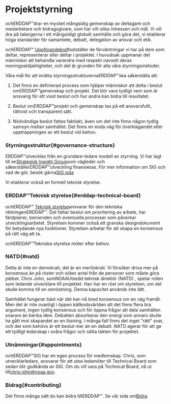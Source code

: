 # Projektstyrning

ochERDDAP™drar en mycket mångsidig gemenskap av deltagare och medarbetare och bidragsgivare, som har vilt olika intressen och mål. Vi vill dra på talangerna i ett mångsidigt globalt samhälle och göra det, vi etablerar höga standarder för samarbete, debatt, delegation av ansvar och etik.

ochERDDAP™ [Uppförandekod](https://github.com/ERDDAP/erddap/blob/main/CODE_OF_CONDUCT.md)fastställer de förväntningar vi har på dem som deltar, representerar eller deltar i projektet. I huvudsak uppmanar det människor att behandla varandra med respekt oavsett deras meningsskiljaktigheter, och det är grunden för alla våra styrningsmetoder.

Våra mål för att inrätta styrningsstrukturernaERDDAP™ska säkerställa att:

1. Det finns en definierad process som hjälper människor att delta i beslut omERDDAP™gemenskap och projekt. Det bör vara tydligt vem som är ansvarig för ett visst beslut och hur andra kan bidra till resultatet.

2. Beslut omERDDAP™projekt och gemenskap tas på ett ansvarsfullt, rättvist och transparent sätt.

3. Nödvändiga beslut fattas faktiskt, även om det inte finns någon tydlig samsyn mellan samhället. Det finns en enda väg för överklagandet eller upptrappningen av ett beslut vid behov.


### Styrningsstruktur{#governance-structure} 

ERDDAP™utvecklas från en grundare-ledare modell av styrning. Vi har lagt till en[Strategisk Insight Group](/StrategicInsightGroup)som vägleder och säkerställerERDDAP™utveckling finansieras. För mer information om SIG och vad de gör, besök gärna[SIG sida](/StrategicInsightGroup)

Vi etablerar också en formell teknisk styrelse.


### ERDDAP™Teknisk styrelse{#erddap-technical-board} 

ochERDDAP™ [Teknisk styrelse](/technical-board)ansvarar för den tekniska riktningenERDDAP™. Det fattar beslut om prioritering av arbete, har färdplaner, beroenden och eventuella processer som påverkar utvecklingsarbetet. Styrelsen kommer också att granska designdokument för betydande nya funktioner. Styrelsen arbetar för att skapa en konsensus på rätt väg att ta.

ochERDDAP™Tekniska styrelse möter efter behov.


### NATD{#natd} 

Detta är inte en demokrati, det är en meritokrati. Vi försöker driva mer på konsensus än på röster och söker avtal från de personer som måste göra jobbet. Chris John, somNOAAUtsedd teknisk direktör (NATD) , spelar rollen som ledande utvecklare till projektet. Han har en röst om styrelsen, om det skulle komma till en omröstning. Denna kapacitet används inte lätt.

Samhället fungerar bäst när det kan nå bred konsensus om en väg framåt. Men det är inte ovanligt i öppen källkodsvärlden att det finns flera bra argument, ingen tydlig konsensus och för öppna frågor att dela samhällen snarare än berika dem. Debatten absorberar den energi som annars skulle ha gått mot skapandet av en lösning. I många fall finns det inget "rätt" svar, och det som behövs är ett beslut mer än en debatt. NATD agerar för att ge ett tydligt ledarskap i svåra frågor och sätta takten för projektet.


### Utnämningar{#appointments} 

ochERDDAP™SIG har en egen process för medlemskap. Chris, som utvecklarledare, ansvarar för att utse ledamöter till Technical Board som sedan blir godkända av SIG. Om du vill vara på Technical Board, nå ut till[chris.john@noaa.gov](mailto:chris.john@noaa.gov).


### Bidrag{#contributing} 

Det finns många sätt du kan bidra tillERDDAP™. Se vår sida om[Bidra](/docs/contributing).
